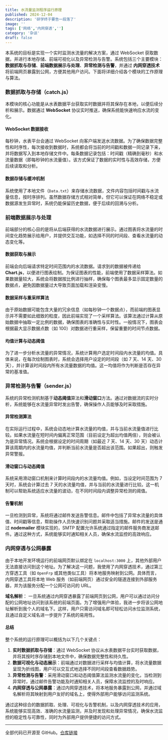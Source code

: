 ```yaml
---
title: 水流量监测程序运行原理
published: 2024-12-04
description: '研学终于要告一段落了'
image: ''
tags: ['网络','内网穿透','']
category: '杂谈'
draft: false
---
```


本系统的目标是实现一个实时监测水流量的解决方案，通过 WebSocket 获取数据，并进行本地存储、前端可视化以及异常检测与告警。系统包括三个主要模块：**数据抓取与存储**、**前端数据展示与处理**、**异常检测与告警**，并通过 **内网穿透技术** 将前端网页暴露到公网，方便其他用户访问。下面将详细介绍各个模块的工作原理与算法。

### 数据抓取与存储（catch.js）

本模块的核心功能是从水表数据平台获取实时数据并将其保存在本地，以便后续分析和展示。数据通过 **WebSocket** 协议实时推送，确保系统能快速响应水流的变化。

#### WebSocket 数据接收
每秒钟，水表平台会通过 WebSocket 向客户端发送水流数据。为了确保数据完整性和时序性，每次接收到数据时，系统都会将当前的时间戳和数据一同记录下来，并将数据写入到本地存储文件中。每条数据记录包括：时间戳（精确到毫秒）和水流量数据（即每秒钟的水流量值）。该方式保证了数据的实时性与高效存储，方便后续读取和分析。

#### 数据存储与缓冲机制

系统使用了本地文件（`Data.txt`）来存储水流数据，文件内容包括时间戳与水流量信息，按时序排列。虽然数据存储方式相对简单，但它可以保证在网络不稳定或数据源发生异常时，系统仍能保留历史数据，便于后续的回溯与分析。

### 前端数据展示与处理

前端部分的核心目的是将从后端获得的水流数据进行展示。通过图表将水流量的时间变化趋势展示给用户，并提供交互功能，如选择不同的时间段、查看水流量的动态变化等。

#### 数据获取与展示
前端会向后端请求特定时间范围内的水流数据。请求到的数据被传递给 **Chart.js**，以便进行图表绘制。为保证图表的性能，前端使用了数据采样算法。如果数据量较大，系统会将数据按比例进行抽样，确保每个图表最多显示固定数量的数据点，避免因数据量过大导致页面加载和渲染变慢。

#### 数据采样与重采样算法
由于原始数据可能包含大量的冗余信息（如每秒钟一个数据点），而前端的图表显示并不需要如此细致的粒度，因此前端实现了一个采样算法。该算法通过计算从原始数据中抽取一定比例的数据，确保图表的准确性与实时性。一般情况下，图表会根据最大显示数据点数（如 100）对数据进行重采样，保留重要的时间节点数据。

#### 均值计算与动态阈值
为了进一步分析水流量的异常情况，系统计算用户选定时间段内水流量的均值。具体来说，在每次绘制图表时，系统会选择用户设定的时间段（如 7 天、14 天、30 天），并计算该时间段内所有水流量数据的均值。这一均值将作为判断是否存在异常的基准值。

### 异常检测与告警（sender.js）

系统的异常检测机制基于**动态阈值**算法和**滑动窗口**方法。通过对数据流的实时分析，系统能够在水流量异常时发出告警，确保操作人员能够及时采取措施。

#### 异常检测算法
在实际运行过程中，系统会动态地计算水流量的均值，并与当前水流量值进行比较。如果水流量在短时间内偏离正常范围（目前设定为超出均值两倍），则会被认为是异常情况。系统会根据设定的时间周期（如最近 7 天、14 天、30 天）动态计算该周期内的水流量均值，并判断当前水流量是否超出该范围。如果超出，则触发异常警报。

#### 滑动窗口与动态阈值
系统采用滑动窗口机制来计算时间段内的水流量均值。例如，当设定时间范围为 7 天时，系统会计算过去 7 天的水流量均值，并与当前的水流量进行比较。这一机制可以帮助系统适应水流量的波动，在不同时间段内调整异常检测的阈值。

#### 告警机制
一旦检测到异常，系统将通过邮件发送告警信息。邮件中包括了异常水流量的具体值、时间戳等信息，帮助操作人员快速识别问题并采取适当措施。邮件的发送是通过 **nodemailer** 模块实现的，SMTP 配置允许系统通过指定的邮件服务商发送邮件。通过这种方式，系统能够实时通知相关人员，确保水流监控的高效响应。

### 内网穿透与公网暴露

由于本地开发环境运行的前端网页默认绑定在 `localhost:3000` 上，其他外部用户无法直接访问到这个地址。为了解决这一问题，我使用了内网穿透技术，通过第三方穿透工具（如 `OpenFrp` 或其他类似工具）将本地服务映射到公网。具体而言，内网穿透工具将本地 Web 服务（如前端网页）通过安全的隧道连接到外部服务器，并为该服务分配一个公网可访问的 URL。

**域名解析**：
一旦系统通过内网穿透暴露了前端网页到公网，用户可以通过访问分配的公网地址访问到该系统的前端页面。为了增强用户体验，我进一步将该公网地址解析到我个人的域名下。这样，用户只需访问域名即可轻松访问水位监测系统，且通过自定义域名进一步提升了系统的易用性。

#### 总结

整个系统的运行原理可以概括为以下几个关键点：

1. **实时数据抓取与存储**：通过 WebSocket 协议从水表数据平台实时获取数据，并将其按时序存储到本地文件中，确保数据完整性和持久性。
2. **数据可视化与动态展示**：前端通过对数据进行采样与均值计算，将水流量数据呈现为折线图，用户可以交互式地选择不同时间段查看数据趋势。
3. **异常检测与告警**：采用滑动窗口和动态阈值算法监测水流量的变化，当检测到异常时，通过邮件告警功能及时通知相关人员，保障水流监控的及时响应。
4. **内网穿透与公网暴露**：通过内网穿透技术，将本地服务暴露到公网，并通过域名解析将其映射到用户友好的域名上，使得外部用户能够访问监测系统。

通过这种综合的数据抓取、处理、可视化与告警机制，以及内网穿透技术的应用，系统能够实现高效、准确的水流量监测，并及时发现和处理异常情况，确保水流监控的稳定性与可靠性，同时为外部用户提供便捷的访问方式。

---

全部代码已开源至 GitHub。[仓库链接](https://github.com/MituFun/water-flow)







